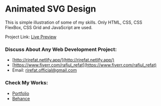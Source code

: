 # Animated SVG Design
This is simple illustration of some of my skills. Only HTML, CSS, CSS FlexBox, CSS Grid and JavaScript are used.

Project Link: [Live Preview](https://animated-skills-svg.netlify.app/)

<!-- ![Project Preview Image](./modern-login-ui.png) -->

### Discuss About Any Web Development Project:
- [http://rirefat.netlify.app/](http://rirefat.netlify.app/)
- [https://www.fiverr.com/rafiul_refat](https://www.fiverr.com/rafiul_refat)
- Email: rirefat.official@gmail.com

### Check My Works: 
- [Portfolio](https://rirefat.netlify.app/#work)
- [Behance](https://www.behance.net/rirefat)
